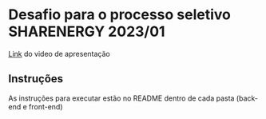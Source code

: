 # Desafio para o processo seletivo SHARENERGY 2023/01

[Link](https://youtu.be/NZufbq49B8k) do video de apresentação

## Instruções
As instruções para executar estão no README dentro de cada pasta (back-end e front-end)